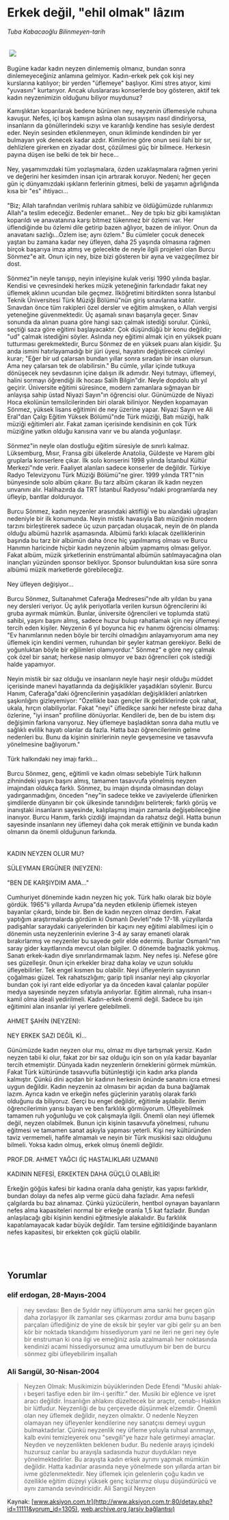 # Erkek değil, "ehil olmak" lâzım

*Tuba Kabacaoğlu Bilinmeyen-tarih*

<div>
 <font>
  <img border="0" height="1" src="/web/20050128143854im_/http://www.aksiyon.com.tr/images/blank.gif"/>
 </font>
 <font class="content">
  <p>
   <img border="0" hspace="5" src="http://web.archive.org/web/20050128143854im_/http://www.aksiyon.com.tr/resim/478/66.jpg" vspace="5"/>
  </p>
 </font>
 <font class="content">
  Bugüne kadar kadın neyzen dinlememiş olmanız, bundan sonra dinlemeyeceğiniz anlamına gelmiyor. Kadın-erkek pek çok kişi ney kurslarına katılıyor; bir yerden "üflemeye" başlıyor. Kimi stres atıyor, kimi "yuvasını" kurtarıyor. Ancak uluslararası konserlerde boy gösteren, aktif tek kadın neyzenimizin olduğunu biliyor muydunuz?
 </font>
 <br/>
 <p>
  <font class="content">
   Kamışlıktan koparılarak bedene bürünen ney, neyzenin üflemesiyle ruhuna kavuşur. Nefes, içi boş kamışın aslına olan susayışını nasıl dindiriyorsa, insanların da gönüllerindeki sızıyı ve karanlığı kendine has sesiyle derdest eder. Neyin sesinden etkilenmeyen, onun ikliminde kendinden bir yer bulmayan yok denecek kadar azdır. Kimilerine göre onun sesi ilahi bir sır, dehlizlere girerken en ziyadar dost, çözülmesi güç bir bilmece. Herkesin payına düşen ise belki de tek bir hece...
   <br>
    <br>
     Ney, yaşamımızdaki tüm yozlaşmalara, özden uzaklaşmalara rağmen yerini ve değerini her kesimden insan için artırarak koruyor. Nedeni; her geçen gün iç dünyamızdaki ışıkların ferlerinin gitmesi, belki de yaşamın ağırlığında kısa bir "es" ihtiyacı...
     <br>
      <br>
       "Biz; Allah tarafından verilmiş ruhlara sahibiz ve öldüğümüzde ruhlarımızı Allah"a teslim edeceğiz. Bedenler emanet... Ney de tıpkı biz gibi kamışlıktan koparıldı ve anavatanına karşı bitmez tükenmez bir özlemi var. Her üflendiğinde bu özlemi dile getirip bazen ağlıyor, bazen de inliyor. Onun da anavatanı sazlığı...Özlem ise; aynı özlem." Bu cümleler çocuk denecek yaştan bu zamana kadar ney üfleyen, daha 25 yaşında olmasına rağmen birçok başarıya imza atmış ve gelecekte de neyle ilgili projeleri olan Burcu Sönmez"e ait. Onun için ney, bize bizi gösteren bir ayna ve vazgeçilmez bir dost.
       <br/>
       <br/>
       Sönmez"in neyle tanışıp, neyin inleyişine kulak verişi 1990 yılında başlar. Kendisi ve çevresindeki herkes müzik yeteneğinin farkındadır fakat ney üflemek aklının ucundan bile geçmez. İlköğretimi bitirdikten sonra İstanbul Teknik Üniversitesi Türk Müziği Bölümü"nün giriş sınavlarına katılır. Sınavdan önce tüm rakipleri özel dersler ve eğitim almışken, o Allah vergisi yeteneğine güvenmektedir. Üç aşamalı sınavı başarıyla geçer. Sınav sonunda da alınan puana göre hangi sazı çalmak istediği sorulur. Çünkü, seçtiği saza göre eğitimi başlayacaktır. Çok düşündüğü bir konu değildir; "ud" çalmak istediğini söyler. Aslında ney eğitimi almak için en yüksek puanı tutturması gerekmektedir, Burcu Sönmez de en yüksek puanı alan kişidir. Şu anda ismini hatırlayamadığı bir jüri üyesi, hayatını değiştirecek cümleyi kurar; "Eğer bir ud çalarsan bundan yıllar sonra sıradan bir insan olursun. Ama ney çalarsan tek de olabilirsin." Bu cümle, yıllar içinde tutkuya dönüşecek ney sevdasının içine dalışın ilk adımıdır. Neyi tutmayı, üflemeyi, halini sormayı öğrendiği ilk hocası Salih Bilgin"dir. Neyle dopdolu altı yıl geçirir. Üniversite eğitimi süresince, modern zamanlara sığmayan bir anlayışa sahip üstad Niyazi Sayın"ın öğrencisi olur. Günümüzde de Niyazi Hoca ekolünün temsilcilerinden biri olarak biliniyor. Neyden kopamayan Sönmez, yüksek lisans eğitimini de ney üzerine yapar. Niyazi Sayın ve Ali Eral"dan Çalgı Eğitim Yüksek Bölümü"nde Türk müziği, Batı müziği, halk müziği eğitimleri alır. Fakat zaman içerisinde kendisinin en çok Türk müziğine yatkın olduğu kanısına varır ve bu alanda yoğunlaşır.
       <br/>
       <br/>
       Sönmez"in neyle olan dostluğu eğitim süresiyle de sınırlı kalmaz. Lüksemburg, Mısır, Fransa gibi ülkelerde Anatolia, Güldeste ve Harem gibi gruplarla konserlere çıkar. İlk solo konserini 1998 yılında İstanbul Kültür Merkezi"nde verir. Faaliyet alanları sadece konserler de değildir. Türkiye Radyo Televizyonu Türk Müziği Bölümü"ne girer. 1999 yılında TRT"nin bünyesinde solo albüm çıkarır. Bu tarz albüm çıkaran ilk kadın neyzen unvanını alır. Halihazırda da TRT İstanbul Radyosu"ndaki programlarda ney üfleyip, bantlar dolduruyor.
       <br/>
       <br/>
       Burcu Sönmez, kadın neyzenler arasındaki aktifliği ve bu alandaki uğraşları nedeniyle bir ilk konumunda. Neyin mistik havasıyla Batı müziğinin modern tarzını birleştirerek sadece üç uzun parçadan oluşacak, neyin de ön planda olduğu albümü hazırlık aşamasında. Albümü farklı kılacak özelliklerinin başında bu tarz bir albümün daha önce hiç yapılmamış olması ve Burcu Hanımın haricinde hiçbir kadın neyzenin albüm yapmamış olması geliyor. Fakat albüm, müzik şirketlerinin enstrümantal albümün satılmayacağına olan inançları yüzünden sponsor bekliyor. Sponsor bulunduktan kısa süre sonra albümü müzik marketlerde görebileceğiz.
       <br/>
       <br/>
       Ney üfleyen değişiyor...
       <br/>
       <br/>
       Burcu Sönmez, Sultanahmet Caferağa Medresesi"nde altı yıldan bu yana ney dersleri veriyor. Üç aylık periyotlarla verilen kursun öğrencilerini iki gruba ayırmak mümkün. Bunlar, üniversite öğrencileri ve toplumda statü sahibi, yaşını başını almış, sadece huzur bulup rahatlamak için ney üflemeyi tercih eden kişiler. Neyzenin 6 yıl boyunca hiç ev hanımı öğrencisi olmamış: "Ev hanımlarının neden böyle bir tercihi olmadığını anlayamıyorum ama ney üflemek için kendini vermen, ruhundan bir şeyler katman gerekiyor. Belki de yoğunluktan böyle bir eğilimleri olamıyordur." Sönmez" e göre ney çalmak çok özel bir sanat; herkese nasip olmuyor ve bazı öğrencileri çok istediği halde yapamıyor.
       <br/>
       <br/>
       Neyin mistik bir saz olduğu ve insanların neyle haşir neşir olduğu müddet içerisinde manevi hayatlarında da değişiklikler yaşadıkları söylenir. Burcu Hanım, Caferağa"daki öğrencilerinin yaşadıkları değişiklikleri anlatırken şaşkınlığını gizleyemiyor: "Özellikle bazı gençler ilk geldiklerinde çok rahat, ukala, hırçın olabiliyorlar. Fakat "neyi" üfledikçe sanki her nefeste biraz daha özlerine, "iyi insan" profiline dönüyorlar. Kendileri de, ben de bu istem dışı değişimin farkına varıyoruz. Ney üflemeye başladıktan sonra daha mutlu ve sağlıklı evlilik hayatı olanlar da fazla. Hatta bazı öğrencilerimin gelme nedenleri bu. Bunu da kişinin sinirlerinin neyle gevşemesine ve tasavvufa yönelmesine bağlıyorum."
       <br/>
       <br/>
       Türk halkındaki ney imajı farklı...
       <br/>
       <br/>
       Burcu Sönmez, genç, eğitimli ve kadın olması sebebiyle Türk halkının zihnindeki yaşını başını almış, tamamen tasavvufa yönelmiş neyzen imajından oldukça farklı. Sönmez, bu imajın dışında olmasından dolayı yadırganmadığını, önceden "ney"in sadece tekke ve zaviyelerde üflenirken şimdilerde dünyanın bir çok ülkesinde tanındığını belirterek; farklı görüş ve inanıştaki insanların sayesinde, kalıplaşmış imajın zamanla değişebileceğine inanıyor. Burcu Hanım, farklı çizdiği imajından da rahatsız değil. Hatta bunun sayesinde insanların ney üflemeyi daha çok merak ettiğinin ve bunda kadın olmanın da önemli olduğunun farkında.
       <br/>
       <br/>
       <br/>
       KADIN NEYZEN OLUR MU?
       <br/>
       <br/>
       SÜLEYMAN ERGÜNER (NEYZEN):
       <br/>
       <br/>
       "BEN DE KARŞIYDIM AMA..."
       <br/>
       <br/>
       Cumhuriyet döneminde kadın neyzen hiç yok. Türk halkı olarak biz böyle gördük. 1965"li yıllarda Avrupa"da neyden etkilenip üflemek isteyen bayanlar çıkardı, binde bir. Ben de kadın neyzen olmaz derdim. Fakat yaptığım araştırmalarda gördüm ki Osmanlı Devleti"nde 17-18. yüzyıllarda padişahlar saraydaki cariyelerinden bir kaçını ney eğitimi alabilmesi için o dönemin usta neyzenlerinin evlerine 3-4 ay saray emaneti olarak bırakırlarmış ve neyzenler bu sayede gelir elde edermiş. Bunlar Osmanlı"nın saray gider kayıtlarında mevcut olan bilgiler. O dönemde bağnazlık yokmuş. Sanatı erkek-kadın diye sınırlandırmamak lazım. Ney nefes işi. Nefese göre ses güzelleşir. 0nun için erkekler biraz daha kolay ve uzun soluklu üfleyebilirler. Tek engel kısmen bu olabilir. Neyi üfleyenlerin sayısının çoğalması güzel. Tek rahatsızlığım; garip tipli insanlar neyi alıp çıkıyorlar bundan çok iyi rant elde ediyorlar ya da önceden kaval çalanlar popüler medya sayesinde neyzen sıfatıyla anılıyorlar. Eğitim alınmalı, ruha insan-ı kamil olma ideali yedirilmeli. Kadın-erkek önemli değil. Sadece bu işin eğitimini alan insanlar iyi yerlere gelebilmeli.
       <br/>
       <br/>
       AHMET ŞAHİN (NEYZEN):
       <br/>
       <br/>
       NEY ERKEK SAZI DEĞİL Kİ...
       <br/>
       <br/>
       Günümüzde kadın neyzen olur mu, olmaz mı diye tartışmak yersiz. Kadın neyzen tabii ki olur, fakat zor bir saz olduğu için son on yıla kadar bayanlar tercih etmemiştir. Dünyada kadın neyzenlerin örneklerini görmek mümkün. Fakat Türk kültüründe tasavvufla bütünleştiği için kadın arka planda kalmıştır. Çünkü dini açıdan bir kadının herkesin önünde sanatını icra etmesi uygun değildir. Kadın neyzenin az olmasını bir açıdan da buna bağlamak lazım. Ayrıca kadın ve erkeğin nefes güçlerinin yaratılış olarak farklı olduğunu da biliyoruz. Gerçi bu engel değildir, eğitimle aşılabilir. Benim öğrencilerimin yarısı bayan ve ben farklılık görmüyorum. Üfleyebilmek tamamen ruh yoğunluğu ve çok çalışmayla ilgili. Önemli olan neyi üflemek değil, neyzen olabilmek. Bunun için kişinin tasavvufa yönelmesi, ruhunu eğitmesi ve tamamen sanat aşkıyla yapması yeterli. Kişi ney kültüründen taviz vermemeli, hafife almamalı ve neyin bir Türk musikisi sazı olduğunu bilmeli. Yoksa kadın olmuş, erkek olmuş önemli değildir.
       <br/>
       <br/>
       PROF.DR. AHMET YAĞCI (İÇ HASTALIKLARI UZMANI)
       <br/>
       <br/>
       KADININ NEFESİ, ERKEKTEN DAHA GÜÇLÜ OLABİLİR!
       <br/>
       <br/>
       Erkeğin göğüs kafesi bir kadına oranla daha geniştir, kas yapısı farklıdır, bundan dolayı da nefes alıp verme gücü daha fazladır. Ama nefesli çalgılarda bu baz alınamaz. Çünkü yüzücülerin, hentbol oynayan bayanların nefes alma kapasiteleri normal bir erkeğe oranla 1,5 kat fazladır. Bundan anlaşılacağı gibi kişinin kendini eğitmesiyle alakalıdır. Bu farklılık kapatılamayacak kadar büyük değildir. Tam tersine eğitildiğinde bayanların nefes kapasitesi, bir erkekten çok güçlü olabilir.
      </br>
     </br>
    </br>
   </br>
  </font>
 </p>
</div>


## Yorumlar

### elif erdogan, 28-Mayıs-2004
> ney sevdası: 
> Ben de 5yıldır ney üflüyorum ama sanki her geçen gün daha zorlaşıyor ilk zamanlar ses çıkarması zordur ama bunu başarıp parçaları üflediğiniz de yine de eksik bir şeyler var gibi gelir şu an ben kör bir noktada tıkandığımı hissediyorum yani ne ileri ne geri ney öyle bir enstruman ki ona ilgi ve emeğiniz asla azalmamalı her noktasında kendinizi acami hissediyorsunuz ama umutluyum bir ben de burcu sönmez gibi üfleyebilirim inşallah

### Ali Sarıgül, 30-Nisan-2004
> Neyzen Olmak: 
> Musikimizin büyüklerinden Dede Efendi "Musiki ahlak-ı beşeri tasfiye eden bir ilm-i şeriftir." der. Musiki bir eğlence ve işret aracı değildir. İnsanlığın ahlakını düzeltecek bir araçtır, cenab-ı Hakkın bir lütfudur. Neyzenliği de bu çerçevede düşünmek elzemdir. Önemli olan ney üflemek değildir, neyzen olmaktır. O nedenle Neyzen olamayan ney üfleyenler kendilerine ney sanatçısı demeyi uygun bulmaktadırlar. Çünkü neyzenlik ney üfleme yoluyla ruhsal arınmayı, kalb evini temizleyerek onu "sevgili"ye hazır hale getirmeyi amaçlar. Neyden ve neyzenlikten beklenen budur. Bu nedenle arayış içindeki huzursuz canlar bu arayışla sadasında huzur duydukları neye yönelmektedirler. Bu arayışta kadın erkek ayrımı yapmak mümkün değildir. Hatta kadınlar arasında neye yönelmede son yıllarda artan bir ivme gözlenmektedir. Ney üflemek için gelenlerin çoğu kadın ve özellikle eğitim düzeyi yüksek genç kızlarımız oluşu düşündürücü ve aynı zamanda sevindiricidir. Ali Sarıgül Neyzen

Kaynak: [www.aksiyon.com.tr](http://www.aksiyon.com.tr:80/detay.php?id=11111&yorum_id=1305), [web.archive.org (arşiv bağlantısı)](http://web.archive.org/web/20050128143854/http://www.aksiyon.com.tr:80/detay.php?id=11111&yorum_id=1305)
